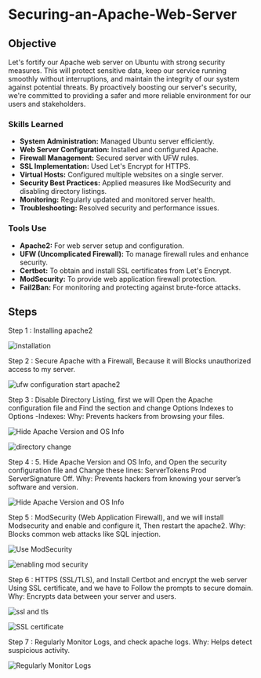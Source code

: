 # Securing-an-Apache-Web-Server

## Objective

Let's fortify our Apache web server on Ubuntu with strong security measures. This will protect sensitive data, keep our service running smoothly without interruptions, and maintain the integrity of our system against potential threats. By proactively boosting our server's security, we're committed to providing a safer and more reliable environment for our users and stakeholders.

### Skills Learned

- **System Administration:** Managed Ubuntu server efficiently.
- **Web Server Configuration:** Installed and configured Apache.
- **Firewall Management:** Secured server with UFW rules.
- **SSL Implementation:** Used Let's Encrypt for HTTPS.
- **Virtual Hosts:** Configured multiple websites on a single server.
- **Security Best Practices:** Applied measures like ModSecurity and disabling directory listings.
- **Monitoring:** Regularly updated and monitored server health.
- **Troubleshooting:** Resolved security and performance issues.

### Tools Use

- **Apache2:** For web server setup and configuration.
- **UFW (Uncomplicated Firewall):** To manage firewall rules and enhance security.
- **Certbot:** To obtain and install SSL certificates from Let's Encrypt.
- **ModSecurity:** To provide web application firewall protection.
- **Fail2Ban:** For monitoring and protecting against brute-force attacks.

## Steps

Step 1 : Installing apache2 

![installation](https://github.com/user-attachments/assets/94988259-0461-44de-b7ad-c5a0027821a9)

Step 2 :  Secure Apache with a Firewall, Because it will Blocks unauthorized access to my server.

![ufw configuration   start apache2](https://github.com/user-attachments/assets/2917daef-2796-48d2-a045-b58855549541)

Step 3 : Disable Directory Listing, first we will Open the Apache configuration file and Find the <Directory> section and change Options Indexes to Options -Indexes:
Why: Prevents hackers from browsing your files.

![Hide Apache Version and OS Info](https://github.com/user-attachments/assets/1a280ae3-0b2a-427c-914b-10ccae359e97)

![directory change](https://github.com/user-attachments/assets/d933fda5-75af-4d3b-8a94-f261f1d9d49c)

Step 4 : 5. Hide Apache Version and OS Info, and Open the security configuration file and Change these lines: ServerTokens Prod
ServerSignature Off.
Why: Prevents hackers from knowing your server’s software and version.

![Hide Apache Version and OS Info](https://github.com/user-attachments/assets/528d9f5b-d1ea-4a3a-9189-ab67d5dc4e64)

Step 5 : ModSecurity (Web Application Firewall), and we will install Modsecurity and enable and configure it, Then restart the apache2.
Why: Blocks common web attacks like SQL injection.

![Use ModSecurity](https://github.com/user-attachments/assets/09c18b51-eb04-499a-89ca-ebd305399e15)

![enabling mod security](https://github.com/user-attachments/assets/995e4cfb-2f2f-46c4-b540-c1976a7d6146)

Step 6 :  HTTPS (SSL/TLS), and Install Certbot and encrypt the web server Using SSL certificate, and we have to Follow the prompts to secure domain.
Why: Encrypts data between your server and users.

![ssl and tls](https://github.com/user-attachments/assets/13b1e126-de4e-4b01-a479-aff070c990ae)

![SSL certificate](https://github.com/user-attachments/assets/b73e68be-f472-4355-add9-94287cf3cec7)

Step 7 : Regularly Monitor Logs, and check apache logs. 
Why: Helps detect suspicious activity.

![Regularly Monitor Logs](https://github.com/user-attachments/assets/4c81996a-fb68-479a-bdff-ec3ce9fd0881)













